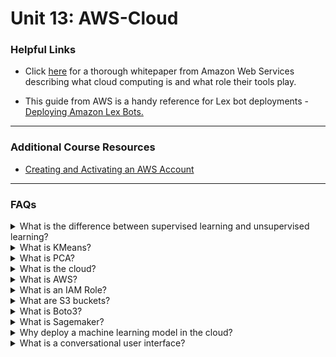 # Unit 13: AWS-Cloud

### Helpful Links

* Click [here](https://d1.awsstatic.com/whitepapers/aws-overview.pdf) for a thorough whitepaper from Amazon Web Services describing what cloud computing is and what role their tools play.

* This guide from AWS is a handy reference for Lex bot deployments - [Deploying Amazon Lex Bots.](https://docs.aws.amazon.com/lex/latest/dg/examples.html)

---

### Additional Course Resources

* [Creating and Activating an AWS Account](1-Create-and-Activate-an-AWS-Account.md)

---

### FAQs

<details>
<summary>What is the difference between supervised learning and unsupervised learning?</summary><br>
<blockquote>
<details>
<summary>Supervised Learning</summary>

Supervised machine learning uses labeled data with input variables (feature data) and output variables (target data) and uses the feature data to predict the target data.  The data is divided into training and testing sets.  The training set is used to teach (supervise!) the model so it learns how the input data is connected to the output data and can make predictions.  The testing data set is used to validate how well the model performs on data it has not seen before, by running the model on the testing feature data, and comparing it's predictions to the testing target data.<br>
<br>
An example of supervised learning would be to predict this year's final grades in a class based on last year's student study habit data as feature data, with their corresponding final grades as target data.  The model could be trained with the previous year's data, and then used to make predictions on this year's final grades using the study habit data from the new class.

</details>
<details>
<summary>Unsupervised Learning</summary>

Unsupervised learning models are given only input variables and must work to make connections to the data without predicting a labeled target.  These types of models are often clustering models that uncover connections in the data and group all the features into classes accordingly.<br>
<br>
An example of unsupervised learning would be to use website purchase data to group customers into two classes based on their spending habits.  This clustering might reveal that class 1 more spends more with a coupon incentive, while class 2 spends more on targeted advertising on social media.

</details>
</blockquote>
</details>


<details>
<summary>What is KMeans?</summary>

<blockquote>
<details>
<summary>What it is:</summary>

Kmeans is one of the most popular unsupervised machine learning models.  This clustering algorithm uses a number (refered to as `k`) of clusters and then plots those initial clusters in random locations. The distance between each cluster and each data point is then taken, and each data point is assigned to the nearest cluster, after which the mean of each cluster is calculated to create centroids.  Centroid is simply the word for the mean of the cluster (the center!).  The data is reclustered based on the new centroid location rather than the initial random location. This is where the *means* in *k-means* comes from! The variance of the clusters is then calculated, and the process starts again with new randomly generated clusters.  The process is repeated for the number of times you specify, after which the scenario with the lease variance is chosen to represent the final clusters.

![k-means](Images/k-means.gif)


The following video from StatQuest on YouTube provides an excellent, easy to understand explanation of the process: [K-means Clustering.](https://www.youtube.com/watch?v=4b5d3muPQmA)
</details>

<details>
<summary>How do you determine the `k` number of clusters?</summary>

There are several ways to deterimine the best number of clusters for your model. For our class, we use the elbow method.  The elbow method takes into account a range of values for `k` and plots their inertia, inertia being how far the clusters expand from the centroid.  This number should be as low as possible, indicating tightly packed clusters.  When these values are plotted on a line chart, a bend should form where the optimal value of `k` is located.  This bend incates the point at which adding clusters does not greatly improve the inertia, thus the smallest amount of clusters with the best inertia.

In the below elbow chart, the bend occurs at 6, meaning this is the optimal value for `k` for this example:

![elbow chart](Images/elbow_chart.png)
</details>
</blockquote>
</details>

<details>
<summary>What is PCA?</summary>
Placeholder
https://www.youtube.com/watch?v=FgakZw6K1QQ
</details>
<details>
<summary>What is the cloud?</summary>

The cloud is an abstract term for accessing computing power online from a machine other than your own.  When you save files to the cloud, it really just means you're saving your files on a machine (server) located somewhere else, but that can be accessed anywhere via the internet.  These servers are located on server farms where thousands of computers are operating simultaneously to provide computing services via *"the cloud"*.

Storage such as Google Drive is a popular cloud computing product, but there are many others.  Amazon Web Services (AWS) currently provides over 175 services on the cloud.  Examples include; Sagemaker - which allows you to run juypter notebooks on the cloud, Lex - which allows you build conversational interfaces (chatbots) and run them in the cloud, and Relational Database Service (RDS), which allows you to connect to a database via the cloud.

For a full list of AWS services click [here.](https://aws.amazon.com/products/)

<blockquote>
<details>
<summary>Types of cloud services:</summary>

Cloud services can be divided into 4 general categories:

**Infrastructure as a service (IaaS):** Online services that provide APIs to access different infrastructures such as servers, virtual machines, storage, load balancers, or network interfaces (e.g., [Azure Virtual Machines](https://azure.microsoft.com/en-us/services/virtual-machines/)).

**Platform as a service (PaaS):** Provides a platform that allow customers to develop, run, and manage applications without the complexity of building and maintaining their own physical infrastructure (e.g., [Amazon Web Services](https://aws.amazon.com/)).

**Software as a service (SaaS):** Refers to a software licensing and delivery model where software is licensed on a subscription basis and is centrally hosted (e.g., [Microsoft Office 365](https://www.office.com/)).

**Function/code as a service (FaaS):** Also known as serverless computing, it offers a remote procedure call that enables the deployment of individual functions in the cloud that run in response to events (e.g., [AWS Lambda](https://aws.amazon.com/lambda/)).

</details>
</blockquote>
</details>


<details>
<summary>What is AWS?</summary>

AWS is a cloud computing platform provided by Amazon, offering over 175 different services via the cloud.  AWS is trusted by large companies and individual users alike to provide scalable, flexible computing power that is both cost effective and secure.  You might be surprised to know that many companies, including Netflix, use AWS for all their tech needs, including database and storage.

Because the infrastructure is already in place, companies can easily scale up as needed without a huge up-front investment, and because they offer flexible usage options there is a cost appropriate option for everyone.

</details>

<details>
<summary>What is an IAM Role?</summary>

AWS Identity and Access Management (IAM) allows you to securely control the acces of others to your AWS resources.   By creating an IAM User you are granting others secure access to your account without actually giving them your password.  After creating the user, a role can be assigned to the user that defines and resticts that access as you wish.  An IAM role defines *who* can do *what* to your AWS resources, and *when* they can do it. [This](https://aws.amazon.com/iam/faqs/) document from AWS contains some great frequently asked questions baout the IAM service.

</details>

<details>
<summary>What are S3 buckets?</summary>

Simple Storage Service, or S3 as its commonly known, is one of the most popular AWS services and was also one of first to be introduced, launching back in 2006.  S3 offers secure object storage in the cloud for anything from csv files to images and can be scaled as needed.  S3 can be used for anything from simple image hosting for your website, to connecting to data directly for database applications or analytics.

Much like using virtual file folders on your own machine to store and organize your files, an S3 bucket is simply where your objects are stored on S3.

</details>
<details>
<summary>What is Boto3?</summary>

</details>
<details>
<summary>What is Sagemaker?</summary>

<blockquote>
<details>
<summary>Sagemaker SDK Docs</summary>

</details>

<details>
<summary>Built-in Algorithms</summary>

</details>
</blockquote>
</details>

<details>
<summary>Why deploy a machine learning model in the cloud?</summary>

</details>

<details>
<summary>What is a conversational user interface?</summary>

</details>
